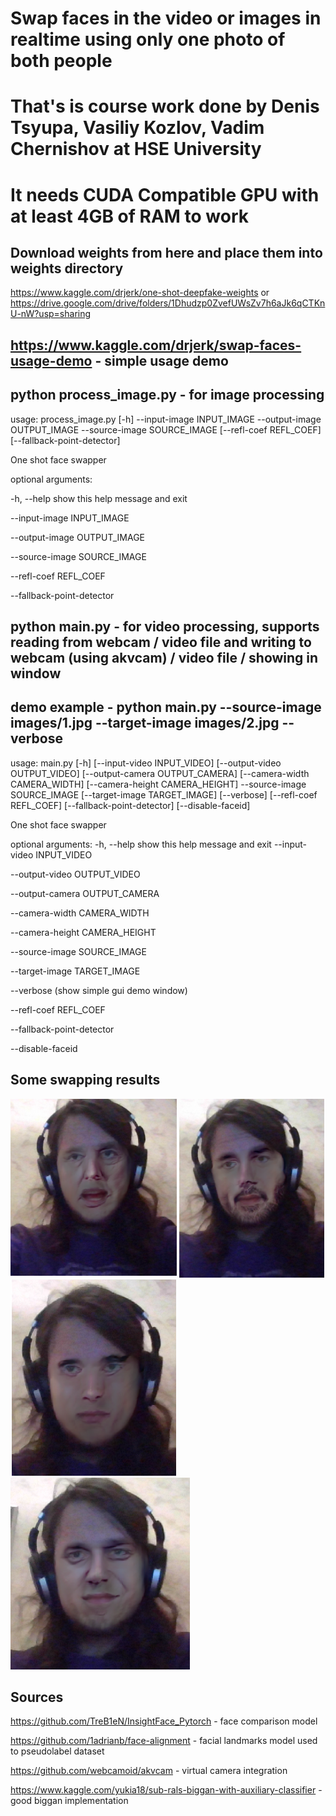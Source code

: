 # Swap faces in the video or images in realtime using only one photo of both people

# That's is course work done by Denis Tsyupa, Vasiliy Kozlov, Vadim Chernishov at HSE University

# It needs CUDA Compatible GPU with at least 4GB of RAM to work

## Download weights from here and place them into weights directory

https://www.kaggle.com/drjerk/one-shot-deepfake-weights or https://drive.google.com/drive/folders/1Dhudzp0ZvefUWsZv7h6aJk6qCTKnU-nW?usp=sharing

## https://www.kaggle.com/drjerk/swap-faces-usage-demo - simple usage demo

## python process_image.py - for image processing

usage: process_image.py [-h] --input-image INPUT_IMAGE --output-image OUTPUT_IMAGE --source-image SOURCE_IMAGE [--refl-coef REFL_COEF] [--fallback-point-detector]

One shot face swapper

optional arguments:

  -h, --help            show this help message and exit
  
  --input-image INPUT_IMAGE
                        
  --output-image OUTPUT_IMAGE
                        
  --source-image SOURCE_IMAGE
                        
  --refl-coef REFL_COEF
                        
  --fallback-point-detector
  
  ## python main.py - for video processing, supports reading from webcam / video file and writing to webcam (using akvcam) / video file / showing in window
  
  ## demo example - python main.py --source-image images/1.jpg --target-image images/2.jpg --verbose
  
  usage: main.py [-h] [--input-video INPUT_VIDEO] [--output-video OUTPUT_VIDEO] [--output-camera OUTPUT_CAMERA] [--camera-width CAMERA_WIDTH] [--camera-height CAMERA_HEIGHT] --source-image SOURCE_IMAGE [--target-image TARGET_IMAGE]
               [--verbose] [--refl-coef REFL_COEF] [--fallback-point-detector] [--disable-faceid]

One shot face swapper

optional arguments:
  -h, --help            show this help message and exit
  --input-video INPUT_VIDEO
  
  --output-video OUTPUT_VIDEO

  --output-camera OUTPUT_CAMERA

  --camera-width CAMERA_WIDTH

  --camera-height CAMERA_HEIGHT

  --source-image SOURCE_IMAGE

  --target-image TARGET_IMAGE

  --verbose (show simple gui demo window)
  
  --refl-coef REFL_COEF

  --fallback-point-detector
  
  --disable-faceid

## Some swapping results
![demos/1.png](demos/1.png?raw=true "demos/1.png")
![demos/2.png](demos/2.png?raw=true "demos/2.png")
![demos/3.png](demos/3.png?raw=true "demos/3.png")
![demos/4.png](demos/4.png?raw=true "demos/4.png")

## Sources
https://github.com/TreB1eN/InsightFace_Pytorch - face comparison model

https://github.com/1adrianb/face-alignment - facial landmarks model used to pseudolabel dataset

https://github.com/webcamoid/akvcam - virtual camera integration

https://www.kaggle.com/yukia18/sub-rals-biggan-with-auxiliary-classifier - good biggan implementation
